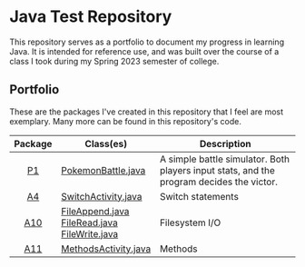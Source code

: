 # Java Test Repository

This repository serves as a portfolio to document my progress in learning Java. It is intended for reference use, and was built over the course of a class I took during my Spring 2023 semester of college.

## Portfolio

These are the packages I've created in this repository that I feel are most exemplary. Many more can be found in this repository's code.

| Package | Class(es) | Description |
| :---: | --- | --- |
| [P1](https://github.com/FlitPix/TestRepo/tree/main/src/Projects/P1) | [PokemonBattle.java](https://github.com/FlitPix/TestRepo/blob/main/src/Projects/P1/PokemonBattle.java) | A simple battle simulator. Both players input stats, and the program decides the victor. |
| [A4](https://github.com/FlitPix/TestRepo/tree/main/src/Activities/A4) | [SwitchActivity.java](https://github.com/FlitPix/TestRepo/blob/main/src/Activities/A4/SwitchActivity.java) | Switch statements |
| [A10](https://github.com/FlitPix/TestRepo/blob/main/src/Activities/A10) | [FileAppend.java](https://github.com/FlitPix/TestRepo/blob/main/src/Activities/A10/FileAppend.java)<br/>[FileRead.java](https://github.com/FlitPix/TestRepo/blob/main/src/Activities/A10/FileRead.java)<br/>[FileWrite.java](https://github.com/FlitPix/TestRepo/blob/main/src/Activities/A10/FileWrite.java) | Filesystem I/O |
| [A11](https://github.com/FlitPix/TestRepo/tree/main/src/Activities/A11) | [MethodsActivity.java](https://github.com/FlitPix/TestRepo/blob/main/src/Activities/A11/MethodsActivity.java) | Methods |
